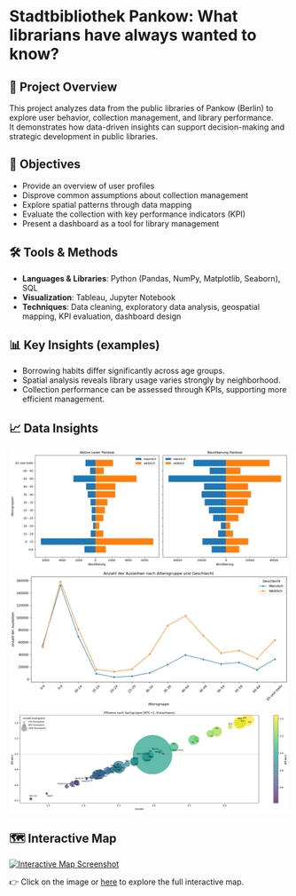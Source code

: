 # Stadtbibliothek Pankow: What librarians have always wanted to know?

## 📌 Project Overview
This project analyzes data from the public libraries of Pankow (Berlin) to explore user behavior, collection management, and library performance.  
It demonstrates how data-driven insights can support decision-making and strategic development in public libraries.  

## 🎯 Objectives
- Provide an overview of user profiles  
- Disprove common assumptions about collection management  
- Explore spatial patterns through data mapping  
- Evaluate the collection with key performance indicators (KPI)  
- Present a dashboard as a tool for library management  

## 🛠️ Tools & Methods
- **Languages & Libraries**: Python (Pandas, NumPy, Matplotlib, Seaborn), SQL  
- **Visualization**: Tableau, Jupyter Notebook  
- **Techniques**: Data cleaning, exploratory data analysis, geospatial mapping, KPI evaluation, dashboard design  

## 📊 Key Insights (examples)
- Borrowing habits differ significantly across age groups.  
- Spatial analysis reveals library usage varies strongly by neighborhood.  
- Collection performance can be assessed through KPIs, supporting more efficient management.

## 📈 Data Insights
![Age pyramid](./images/Alterspyramide.png)
![Borrowing habits by age group](./images/Line_Ausleihzahl_Alter_Geschlecht.png)
![Effizienz](./images/Scatter_Effizienz.png)

## 🗺️ Interactive Map

[![Interactive Map Screenshot](./images/map_preview.png)](https://beatricem476.github.io/Final-project/dualmap_nutzer_prets.html)

👉 Click on the image or [here](https://beatricem476.github.io/Final-project/dualmap_nutzer_prets.html) to explore the full interactive map.
